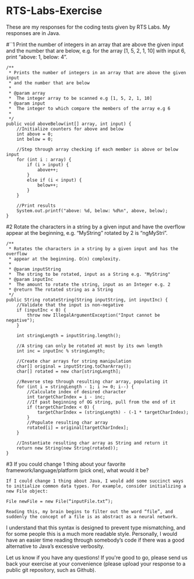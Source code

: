 # RTS-Labs-Exercise

These are my responses for the coding tests given by RTS Labs. My responses are in Java.

#``1  Print the number of integers in an array that are above the given input and the number that are below, e.g. for the array [1, 5, 2, 1, 10] with input 6, print “above: 1, below: 4”.

    /**
     * Prints the number of integers in an array that are above the given input 
     * and the number that are below
     * 
     * @param array
     *  The integer array to be scanned e.g [1, 5, 2, 1, 10]
     * @param input
     *  The integer to which compare the members of the array e.g 6
     * 
     */
    public void aboveBelow(int[] array, int input) {
        //Initialize counters for above and below
        int above = 0;
        int below = 0;
        
        //Step through array checking if each member is above or below input
        for (int i : array) {
            if (i > input) {
                above++;
            }
            else if (i < input) {
                below++;
            }
        }
        
        //Print results
        System.out.printf("above: %d, below: %d%n", above, below);
    }







#2  Rotate the characters in a string by a given input and have the overflow appear at the beginning, e.g. “MyString” rotated by 2 is “ngMyStri”.

    /**
     * Rotates the characters in a string by a given input and has the overflow 
     * appear at the beginning. O(n) complexity.
     * 
     * @param inputString
     *  The string to be rotated, input as a String e.g. "MyString"
     * @param inputInc
     *  The amount to rotate the string, input as an Integer e.g. 2
     * @return The rotated string as a String
     */
    public String rotateString(String inputString, int inputInc) {
        //Validate that the input is non-negative
        if (inputInc < 0) {
            throw new IllegalArgumentException("Input cannot be negative");
        }
        
        int stringLength = inputString.length();
        
        //A string can only be rotated at most by its own length
        int inc = inputInc % stringLength;
        
        //Create char arrays for string manipulation
        char[] original = inputString.toCharArray();
        char[] rotated = new char[stringLength];
        
        //Reverse step through resulting char array, populating it
        for (int i = stringLength - 1; i >= 0; i--) {
            //Calculate index of desired character
            int targetCharIndex = i - inc;
            //If past beginning of OG string, pull from the end of it
            if (targetCharIndex < 0) {
                targetCharIndex = (stringLength) - (-1 * targetCharIndex);
            }
            //Populate resulting char array
            rotated[i] = original[targetCharIndex];
        }
        
        //Instantiate resulting char array as String and return it
        return new String(new String(rotated));
    }


#3  If you could change 1 thing about your favorite framework/language/platform (pick one), what would it be?

	If I could change 1 thing about Java, I would add some succinct ways to initialize common data types. For example, consider initializing a new File object:
	
	File newFile = new File(“inputFile.txt”);
	
	Reading this, my brain begins to filter out the word “file”, and suddenly the concept of a file is as abstract as a neural network. 
I understand that this syntax is designed to prevent type mismatching, and for some people this is a much more readable style. Personally, I would have an easier time reading through somebody’s code if there was a good alternative to Java’s excessive verbosity.

Let us know if you have any questions! If you're good to go, please send us back your exercise at your convenience (please upload your response to a public git repository, such as Github).




